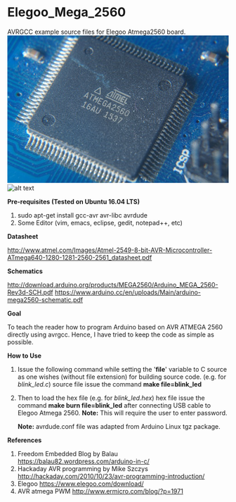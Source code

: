 # Elegoo_Mega_2560
AVRGCC example source files for Elegoo Atmega2560 board.
![alt text](https://github.com/enthusiasticgeek/Elegoo_Mega_2560/blob/master/arduino_2560.jpg "ARDUINO")
![alt text](https://www.elegoo.com/wp-content/uploads/2017/01/2-14.jpg "Elegoo")

**Pre-requisites (Tested on Ubuntu 16.04 LTS)**

1. sudo apt-get install gcc-avr avr-libc avrdude 
2. Some Editor (vim, emacs, eclipse, gedit, notepad++, etc) 

**Datasheet**

http://www.atmel.com/Images/Atmel-2549-8-bit-AVR-Microcontroller-ATmega640-1280-1281-2560-2561_datasheet.pdf

**Schematics**

http://download.arduino.org/products/MEGA2560/Arduino_MEGA_2560-Rev3d-SCH.pdf
https://www.arduino.cc/en/uploads/Main/arduino-mega2560-schematic.pdf

**Goal**

To teach the reader how to program Arduino based on AVR ATMEGA 2560 directly using avrgcc. Hence, I have tried to keep the code as simple as possible.

**How to Use**

1. Issue the following command while setting the '**file**' variable to C source as one wishes (without file extension) for building source code. (e.g. for *blink_led.c*) source file issue the command **make file=blink_led**
2. Then to load the hex file (e.g. for *blink_led.hex*) hex file issue the command **make burn file=blink_led** after connecting USB cable to Elegoo Atmega 2560.
   **Note:** This will require the user to enter password.
   
   **Note:** avrdude.conf file was adapted from Arduino Linux tgz package.
      
**References**
   
1. Freedom Embedded Blog by Balau https://balau82.wordpress.com/arduino-in-c/
2. Hackaday AVR programming by Mike Szczys http://hackaday.com/2010/10/23/avr-programming-introduction/
3. Elegoo https://www.elegoo.com/download/
4. AVR atmega PWM http://www.ermicro.com/blog/?p=1971
